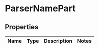 # ParserNamePart

## Properties
Name | Type | Description | Notes
------------ | ------------- | ------------- | -------------
